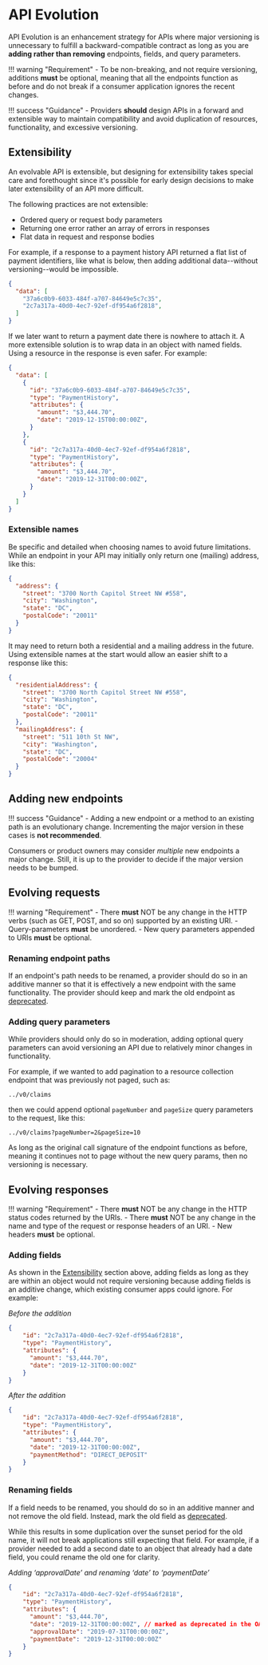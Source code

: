 # API Evolution

API Evolution is an enhancement strategy for APIs where major versioning is unnecessary to fulfill a backward-compatible contract as long as you are **adding rather than removing** endpoints, fields, and query parameters.

!!! warning "Requirement"
    - To be non-breaking, and not require versioning, additions **must** be optional, meaning that all the endpoints function as before and do not break if a consumer application ignores the recent changes.

!!! success "Guidance"
    - Providers **should** design APIs in a forward and extensible way to maintain compatibility and avoid duplication of resources, functionality, and excessive versioning.


## Extensibility

An evolvable API is extensible, but designing for extensibility takes special care and forethought since it's possible for early design decisions to make later extensibility of an API more difficult.

The following practices are not extensible:

- Ordered query or request body parameters 
- Returning one error rather an array of errors in responses
- Flat data in request and response bodies

For example, if a response to a payment history API returned a flat list of payment identifiers, like what is below, then adding additional data--without versioning--would be impossible. 

```json
{
  "data": [
    "37a6c0b9-6033-484f-a707-84649e5c7c35",
    "2c7a317a-40d0-4ec7-92ef-df954a6f2818",
  ]
}

```
If we later want to return a payment date there is nowhere to attach it. A more extensible solution is to wrap data in an object with named fields. Using a resource in the response is even safer. For example: 
```json
{
  "data": [
    {
      "id": "37a6c0b9-6033-484f-a707-84649e5c7c35",
      "type": "PaymentHistory",
      "attributes": {
        "amount": "$3,444.70",
        "date": "2019-12-15T00:00:00Z",
      }
    },
    {
      "id": "2c7a317a-40d0-4ec7-92ef-df954a6f2818",
      "type": "PaymentHistory",
      "attributes": {
        "amount": "$3,444.70",
        "date": "2019-12-31T00:00:00Z",
      }
    }
  ]
}
```
### Extensible names
Be specific and detailed when choosing names to avoid future limitations. While an endpoint in your API may initially only return one (mailing) address, like this: 

```json
{
  "address": {
    "street": "3700 North Capitol Street NW #558",
    "city": "Washington",
    "state": "DC",
    "postalCode": "20011"
  }
}
```

It may need to return both a residential and a mailing address in the future. Using extensible names at the start would allow an easier shift to a response like this: 

```json
{
  "residentialAddress": {
    "street": "3700 North Capitol Street NW #558",
    "city": "Washington",
    "state": "DC",
    "postalCode": "20011"
  },
  "mailingAddress": {
    "street": "511 10th St NW",
    "city": "Washington",
    "state": "DC",
    "postalCode": "20004"
  }
}
```

## Adding new endpoints
!!! success "Guidance"
    - Adding a new endpoint or a method to an existing path is an evolutionary change. Incrementing the major version in these cases is **not recommended**.

Consumers or product owners may consider *multiple* new endpoints a major change. Still, it is up to the provider to decide if the major version needs to be bumped.

## Evolving requests
!!! warning "Requirement"
    - There **must** NOT be any change in the HTTP verbs (such as GET, POST, and so on) supported by an existing URI.
    - Query-parameters **must** be unordered.
    - New query parameters appended to URIs **must** be optional.


### Renaming endpoint paths

If an endpoint's path needs to be renamed, a provider should do so in an additive manner so that it is effectively a new endpoint with the same functionality. The provider should keep and mark the old endpoint as [deprecated](../deprecation).

### Adding query parameters

While providers should only do so in moderation, adding optional query parameters can avoid versioning an API due to relatively minor changes in functionality. 

For example, if we wanted to add pagination to a resource collection endpoint that was previously not paged, such as:

```
../v0/claims
```

then we could append optional `pageNumber` and `pageSize` query parameters to the request, like this:

```
../v0/claims?pageNumber=2&pageSize=10
```

As long as the original call signature of the endpoint functions as before, meaning it continues not to page without the new query params, then no versioning is necessary.

## Evolving responses

!!! warning "Requirement"
    - There **must** NOT be any change in the HTTP status codes returned by the URIs.
    - There **must** NOT be any change in the name and type of the request or response headers of an URI.
    - New headers **must** be optional.


### Adding fields

As shown in the [Extensibility](#extensibility) section above, adding fields as long as they are within an object would not require versioning because adding fields is an additive change, which existing consumer apps could ignore. For example: 

*Before the addition*

```json
{
    "id": "2c7a317a-40d0-4ec7-92ef-df954a6f2818",
    "type": "PaymentHistory",
    "attributes": {
      "amount": "$3,444.70",
      "date": "2019-12-31T00:00:00Z"
    }
}
```

*After the addition*

```json
{
    "id": "2c7a317a-40d0-4ec7-92ef-df954a6f2818",
    "type": "PaymentHistory",
    "attributes": {
      "amount": "$3,444.70",
      "date": "2019-12-31T00:00:00Z",
      "paymentMethod": "DIRECT_DEPOSIT"
    }
}
```

### Renaming fields

If a field needs to be renamed, you should do so in an additive manner and not remove the old field. Instead, mark the old field as [deprecated](../deprecation). 

While this results in some duplication over the sunset period for the old name, it will not break applications still expecting that field.
For example, if a provider needed to add a second date to an object that already had a date field, you could rename the old one for clarity.

*Adding ‘approvalDate’ and renaming ‘date’ to ‘paymentDate’*

```json
{
    "id": "2c7a317a-40d0-4ec7-92ef-df954a6f2818",
    "type": "PaymentHistory",
    "attributes": {
      "amount": "$3,444.70",
      "date": "2019-12-31T00:00:00Z", // marked as deprecated in the OAS
      "approvalDate": "2019-07-31T00:00:00Z",
      "paymentDate": "2019-12-31T00:00:00Z"
    }
}
```
